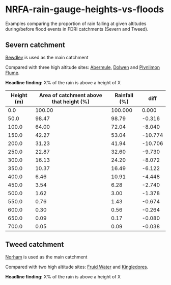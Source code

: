 # NRFA-rain-gauge-heights-vs-floods
Examples comparing the proportion of rain falling at given altitudes during/before flood events in FDRI catchments (Severn and Tweed).

## Severn catchment
[Bewdley](https://nrfa.ceh.ac.uk/data/station/info/54001) is used as the main catchment

Compared with three high altitude sites: [Abermule](https://nrfa.ceh.ac.uk/data/station/info/54014), [Dolwen](https://nrfa.ceh.ac.uk/data/station/info/54080) and [Plynlimon Flume](https://nrfa.ceh.ac.uk/data/station/info/54022).

**Headline finding:**
X% of the rain is above a height of X

| Height (m) |	Area of catchment above that height (%)	| Rainfall (%) | diff |
|------|-------|------|-------|
| 0.0 | 100.00 | 100.000 | 0.000 |
| 50.0 | 98.47 | 98.79 | -0.316 |
| 100.0 | 64.00 | 72.04 | -8.040 |
| 150.0 | 42.27 | 53.04 | -10.774 |
| 200.0 | 31.23 | 41.94 | -10.706 |
| 250.0 | 22.87 | 32.60 | -9.730 |
| 300.0 | 16.13 | 24.20 | -8.072 |
| 350.0 | 10.37 | 16.49 | -6.122 |
| 400.0 | 6.46 | 10.91 | -4.448 |
| 450.0 | 3.54 | 6.28 |	-2.740 |
| 500.0 | 1.62 | 3.00 |	-1.378 |
| 550.0 | 0.76 | 1.43 |	-0.674 |
| 600.0 | 0.30 | 0.56 |	-0.264 |
| 650.0 | 0.09 | 0.17 |	-0.080 |
| 700.0 | 0.05 | 0.09 |	-0.038 |

## Tweed catchment
[Norham](https://nrfa.ceh.ac.uk/data/station/info/21009) is used as the main catchment

Compared with two high altitude sites: [Fruid Water](https://nrfa.ceh.ac.uk/data/station/info/21001) and [Kingledores](https://nrfa.ceh.ac.uk/data/station/info/21014).

**Headline finding:**
X% of the rain is above a height of X


